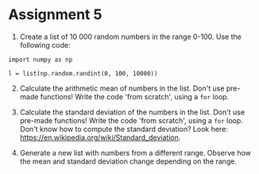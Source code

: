 # Assignment 5

1. Create a list of 10 000 random numbers in the range 0-100. Use the following code:

```{python}
import numpy as np

l = list(np.random.randint(0, 100, 10000))
```

2. Calculate the arithmetic mean of numbers in the list. Don't use pre-made functions! Write the code 'from scratch', using a `for` loop.

3. Calculate the standard deviation of the numbers in the list. Don't use pre-made functions! Write the code 'from scratch', using a `for` loop. Don't know how to compute the standard deviation? Look here: <https://en.wikipedia.org/wiki/Standard_deviation>.

4. Generate a new list with numbers from a different range. Observe how the mean and standard deviation change depending on the range.